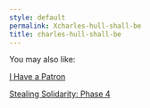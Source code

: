 ```yaml
---
style: default
permalink: Xcharles-hull-shall-be
title: charles-hull-shall-be
---
```

You may also like:

[I Have a Patron](http://scp-wiki.net/i-have-a-patron)

[Stealing Solidarity: Phase 4](http://scp-wiki.net/stealingsolidarityphase4)
